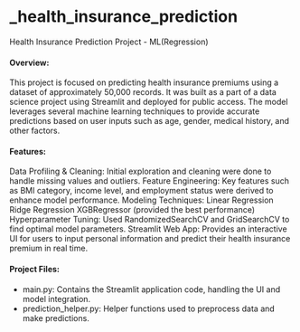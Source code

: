 # _health_insurance_prediction
Health Insurance Prediction Project - ML(Regression)

#### Overview:
This project is focused on predicting health insurance premiums using a dataset of approximately 50,000 records. It was built as a part of a data science project using Streamlit and deployed for public access. The model leverages several machine learning techniques to provide accurate predictions based on user inputs such as age, gender, medical history, and other factors.

#### Features:
Data Profiling & Cleaning: Initial exploration and cleaning were done to handle missing values and outliers.
Feature Engineering: Key features such as BMI category, income level, and employment status were derived to enhance model performance.
Modeling Techniques:
Linear Regression
Ridge Regression
XGBRegressor (provided the best performance)
Hyperparameter Tuning: Used RandomizedSearchCV and GridSearchCV to find optimal model parameters.
Streamlit Web App: Provides an interactive UI for users to input personal information and predict their health insurance premium in real time.

#### Project Files:
* main.py: Contains the Streamlit application code, handling the UI and model integration.
* prediction_helper.py: Helper functions used to preprocess data and make predictions.
